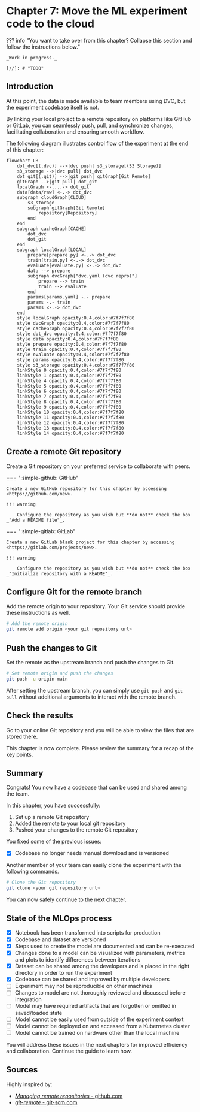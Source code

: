 # Chapter 7: Move the ML experiment code to the cloud

??? info "You want to take over from this chapter? Collapse this section and follow the instructions below."

    _Work in progress._

    [//]: # "TODO"

## Introduction

At this point, the data is made available to team members using DVC, but the
experiment codebase itself is not.

By linking your local project to a remote repository on platforms like GitHub
or GitLab, you can seamlessly push, pull, and synchronize changes, facilitating
collaboration and ensuring smooth workflow.

The following diagram illustrates control flow of the experiment at the end of
this chapter:

```mermaid
flowchart LR
    dot_dvc[(.dvc)] -->|dvc push| s3_storage[(S3 Storage)]
    s3_storage -->|dvc pull| dot_dvc
    dot_git[(.git)] -->|git push| gitGraph[Git Remote]
    gitGraph -->|git pull| dot_git
    localGraph <-....-> dot_git
    data[data/raw] <-.-> dot_dvc
    subgraph cloudGraph[CLOUD]
        s3_storage
        subgraph gitGraph[Git Remote]
            repository[Repository]
        end
    end
    subgraph cacheGraph[CACHE]
        dot_dvc
        dot_git
    end
    subgraph localGraph[LOCAL]
        prepare[prepare.py] <-.-> dot_dvc
        train[train.py] <-.-> dot_dvc
        evaluate[evaluate.py] <-.-> dot_dvc
        data --> prepare
        subgraph dvcGraph["dvc.yaml (dvc repro)"]
            prepare --> train
            train --> evaluate
        end
        params[params.yaml] -.- prepare
        params -.- train
        params <-.-> dot_dvc
    end
    style localGraph opacity:0.4,color:#7f7f7f80
    style dvcGraph opacity:0.4,color:#7f7f7f80
    style cacheGraph opacity:0.4,color:#7f7f7f80
    style dot_dvc opacity:0.4,color:#7f7f7f80
    style data opacity:0.4,color:#7f7f7f80
    style prepare opacity:0.4,color:#7f7f7f80
    style train opacity:0.4,color:#7f7f7f80
    style evaluate opacity:0.4,color:#7f7f7f80
    style params opacity:0.4,color:#7f7f7f80
    style s3_storage opacity:0.4,color:#7f7f7f80
    linkStyle 0 opacity:0.4,color:#7f7f7f80
    linkStyle 1 opacity:0.4,color:#7f7f7f80
    linkStyle 4 opacity:0.4,color:#7f7f7f80
    linkStyle 5 opacity:0.4,color:#7f7f7f80
    linkStyle 6 opacity:0.4,color:#7f7f7f80
    linkStyle 7 opacity:0.4,color:#7f7f7f80
    linkStyle 8 opacity:0.4,color:#7f7f7f80
    linkStyle 9 opacity:0.4,color:#7f7f7f80
    linkStyle 10 opacity:0.4,color:#7f7f7f80
    linkStyle 11 opacity:0.4,color:#7f7f7f80
    linkStyle 12 opacity:0.4,color:#7f7f7f80
    linkStyle 13 opacity:0.4,color:#7f7f7f80
    linkStyle 14 opacity:0.4,color:#7f7f7f80
```

## Create a remote Git repository

Create a Git repository on your preferred service to collaborate with peers.

=== ":simple-github: GitHub"

    Create a new GitHub repository for this chapter by accessing <https://github.com/new>.

    !!! warning

        Configure the repository as you wish but **do not** check the box _"Add a README file"_.

=== ":simple-gitlab: GitLab"

    Create a new GitLab blank project for this chapter by accessing <https://gitlab.com/projects/new>.

    !!! warning

        Configure the repository as you wish but **do not** check the box _"Initialize repository with a README"_.

## Configure Git for the remote branch

Add the remote origin to your repository. Your Git service should provide these
instructions as well.

```sh title="Execute the following command(s) in a terminal"
# Add the remote origin
git remote add origin <your git repository url>
```

## Push the changes to Git

Set the remote as the upstream branch and push the changes to Git.

```sh title="Execute the following command(s) in a terminal"
# Set remote origin and push the changes
git push -u origin main
```

After setting the upstream branch, you can simply use `git push` and `git pull`
without additional arguments to interact with the remote branch.

## Check the results

Go to your online Git repository and you will be able to view the files that are stored there.

This chapter is now complete. Please review the summary for a recap of the key points.

## Summary

Congrats! You now have a codebase that can be used and shared among the team.

In this chapter, you have successfully:

1. Set up a remote Git repository
2. Added the remote to your local git repository
3. Pushed your changes to the remote Git repository

You fixed some of the previous issues:

- [x] Codebase no longer needs manual download and is versioned

Another member of your team can easily clone the experiment
with the following commands.

```sh title="Execute the following command(s) in a terminal"
# Clone the Git repository
git clone <your git repository url>
```

You can now safely continue to the next chapter.

## State of the MLOps process

- [x] Notebook has been transformed into scripts for production
- [x] Codebase and dataset are versioned
- [x] Steps used to create the model are documented and can be re-executed
- [x] Changes done to a model can be visualized with parameters, metrics and plots to identify
differences between iterations
- [x] Dataset can be shared among the developers and is placed in the right
directory in order to run the experiment
- [x] Codebase can be shared and improved by multiple developers
- [ ] Experiment may not be reproducible on other machines
- [ ] Changes to model are not thoroughly reviewed and discussed before integration
- [ ] Model may have required artifacts that are forgotten or omitted in saved/loaded state
- [ ] Model cannot be easily used from outside of the experiment context
- [ ] Model cannot be deployed on and accessed from a Kubernetes cluster
- [ ] Model cannot be trained on hardware other than the local machine

You will address these issues in the next chapters for improved efficiency and collaboration. Continue the guide to learn how.

## Sources

Highly inspired by:

* [_Managing remote repositories_ - github.com](https://docs.github.com/en/get-started/getting-started-with-git/managing-remote-repositories)
* [_git-remote_ - git-scm.com](https://git-scm.com/docs/git-remote)
